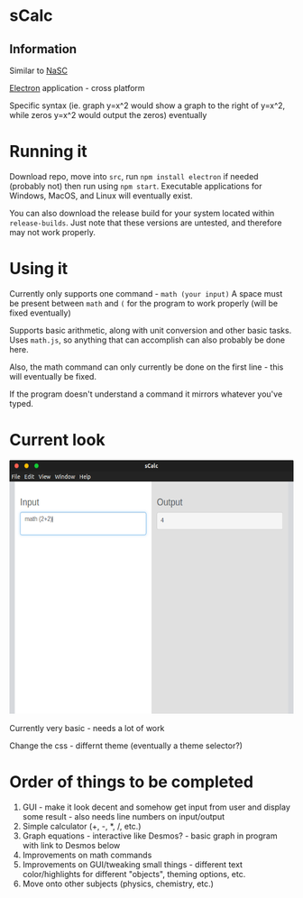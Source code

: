 # sCalc


## Information
Similar to [NaSC](https://github.com/parnold-x/nasc)

[Electron](https://github.com/electron/electron) application - cross platform

Specific syntax (ie. graph y=x^2 would show a graph to the right of y=x^2, while zeros y=x^2 would output the zeros) eventually


# Running it
Download repo, move into `src`, run `npm install electron` if needed (probably not) then run using `npm start`. Executable applications for Windows, MacOS, and Linux will eventually exist.

You can also download the release build for your system located within `release-builds`. Just note that these versions are untested, and therefore may not work properly.  


# Using it
Currently only supports one command - `math (your input)`
A space must be present between `math` and `(` for the program to work properly (will be fixed eventually)

Supports basic arithmetic, along with unit conversion and other basic tasks. Uses `math.js`, so anything that can accomplish can also probably be done here.

Also, the math command can only currently be done on the first line - this will eventually be fixed.

If the program doesn't understand a command it mirrors whatever you've typed.

# Current look

<img src="screenshots/screenshot-V5.png" alt="screenshot" height="450"><br>


Currently very basic - needs a lot of work

Change the css - differnt theme (eventually a theme selector?)


# Order of things to be completed
1. GUI - make it look decent and somehow get input from user and display some result - also needs line numbers on input/output
2. Simple calculator (+, -, *, /, etc.)
3. Graph equations - interactive like Desmos? - basic graph in program with link to Desmos below
4. Improvements on math commands
5. Improvements on GUI/tweaking small things - different text color/highlights for different "objects", theming options, etc.
6. Move onto other subjects (physics, chemistry, etc.)
